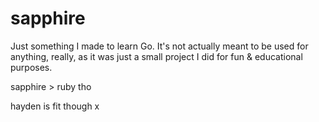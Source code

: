 # sapphire

Just something I made to learn Go.  It's not actually meant to be used for anything, really, as it was just a small project I did for fun & educational purposes.

sapphire > ruby tho

hayden is fit though x
